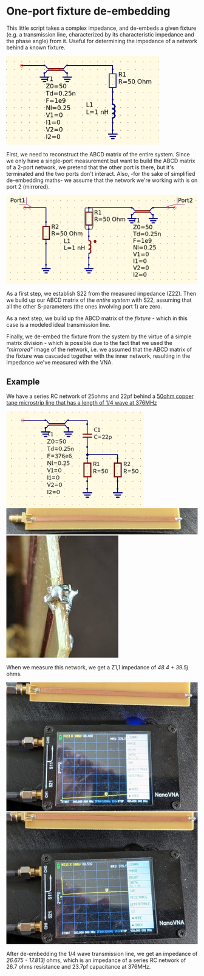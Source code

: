 # One-port fixture de-embedding

This little script takes a complex impedance, and de-embeds a given fixture (e.g. a transmission line, characterized by its characteristic impedance and the phase angle) from it. Useful for determining the impedance of a network behind a known fixture.

![deembed](deembed.png)

First, we need to reconstruct the ABCD matrix of the entire system. Since we only have a single-port measurement but want to build the ABCD matrix of a 2-port network, we pretend that the other port is there, but it's terminated and the two ports don't interact. Also, -for the sake of simplified de-embedding maths- we assume that the network we're working with is on port 2 (mirrored).

![deembedmirror2](deembedmirror2.png)

As a first step, we establish S22 from the measured impedance (Z22). Then we build up our ABCD matrix of the *entire system* with S22, assuming that all the other S-parameters (the ones involving port 1) are zero.

As a next step, we build up the ABCD matrix of the *fixture* - which in this case is a modeled ideal transmission line.

Finally, we de-embed the fixture from the system by the virtue of a simple matrix division - which is possible due to the fact that we used the *"mirrored"* image of the network, i.e. we assumed that the ABCD matrix of the fixture was cascaded together with the inner network, resulting in the impedance we've measured with the VNA.

## Example

We have a series RC network of 25ohms and 22pf behind a [50ohm copper tape microstrip line that has a length of 1/4 wave at 376MHz](https://github.com/szoftveres/RF_Microwave_Matlab/tree/main/Microstrip)

![exnetwork](exnetwork.png)
![exline](exline.jpg)
![exrc](exrc.jpg)

When we measure this network, we get a Z1,1 impedance of *48.4 + 39.5j* ohms.

![exreal](exreal.jpg)
![eximag](eximag.jpg)

After de-embedding the 1/4 wave transmission line, we get an impedance of *26.675 - 17.813j* ohms, which is an impedance of a series RC network of 26.7 ohms resistance and 23.7pf capacitance at 376MHz.

